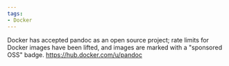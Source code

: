 ```yaml
---
tags:
- Docker
---
```


Docker has accepted pandoc as an open source project; rate limits for
Docker images have been lifted, and images are marked with a "sponsored
OSS" badge. https://hub.docker.com/u/pandoc
